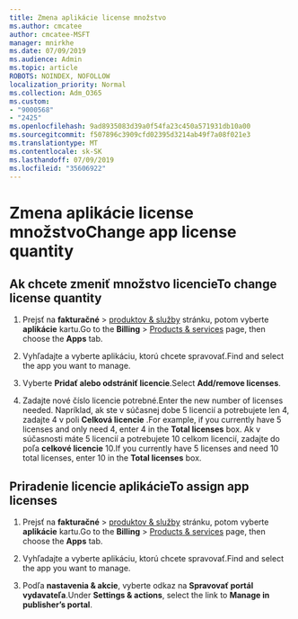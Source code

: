 ```yaml
---
title: Zmena aplikácie license množstvo
ms.author: cmcatee
author: cmcatee-MSFT
manager: mnirkhe
ms.date: 07/09/2019
ms.audience: Admin
ms.topic: article
ROBOTS: NOINDEX, NOFOLLOW
localization_priority: Normal
ms.collection: Adm_O365
ms.custom:
- "9000568"
- "2425"
ms.openlocfilehash: 9ad8935083d39a0f54fa23c450a571931db10a00
ms.sourcegitcommit: f507896c3909cfd02395d3214ab49f7a08f021e3
ms.translationtype: MT
ms.contentlocale: sk-SK
ms.lasthandoff: 07/09/2019
ms.locfileid: "35606922"
---
```

# <a name="change-app-license-quantity"></a><span data-ttu-id="d0bc7-102">Zmena aplikácie license množstvo</span><span class="sxs-lookup"><span data-stu-id="d0bc7-102">Change app license quantity</span></span>

## <a name="to-change-license-quantity"></a><span data-ttu-id="d0bc7-103">Ak chcete zmeniť množstvo licencie</span><span class="sxs-lookup"><span data-stu-id="d0bc7-103">To change license quantity</span></span>

1. <span data-ttu-id="d0bc7-104">Prejsť na **fakturačné** > [produktov & služby](https://go.microsoft.com/fwlink/p/?linkid=842054) stránku, potom vyberte **aplikácie** kartu.</span><span class="sxs-lookup"><span data-stu-id="d0bc7-104">Go to the **Billing** > [Products & services](https://go.microsoft.com/fwlink/p/?linkid=842054) page, then choose the **Apps** tab.</span></span>

2. <span data-ttu-id="d0bc7-105">Vyhľadajte a vyberte aplikáciu, ktorú chcete spravovať.</span><span class="sxs-lookup"><span data-stu-id="d0bc7-105">Find and select the app you want to manage.</span></span>  

3. <span data-ttu-id="d0bc7-106">Vyberte **Pridať alebo odstrániť licencie**.</span><span class="sxs-lookup"><span data-stu-id="d0bc7-106">Select **Add/remove licenses**.</span></span>

4. <span data-ttu-id="d0bc7-107">Zadajte nové číslo licencie potrebné.</span><span class="sxs-lookup"><span data-stu-id="d0bc7-107">Enter the new number of licenses needed.</span></span> <span data-ttu-id="d0bc7-108">Napríklad, ak ste v súčasnej dobe 5 licencií a potrebujete len 4, zadajte 4 v poli **Celková licencie** .</span><span class="sxs-lookup"><span data-stu-id="d0bc7-108">For example, if you currently have 5 licenses and only need 4, enter 4 in the **Total licenses** box.</span></span> <span data-ttu-id="d0bc7-109">Ak v súčasnosti máte 5 licencií a potrebujete 10 celkom licencií, zadajte do poľa **celkové licencie** 10.</span><span class="sxs-lookup"><span data-stu-id="d0bc7-109">If you currently have 5 licenses and need 10 total licenses, enter 10 in the **Total licenses** box.</span></span>

## <a name="to-assign-app-licenses"></a><span data-ttu-id="d0bc7-110">Priradenie licencie aplikácie</span><span class="sxs-lookup"><span data-stu-id="d0bc7-110">To assign app licenses</span></span>

1. <span data-ttu-id="d0bc7-111">Prejsť na **fakturačné** > [produktov & služby](https://go.microsoft.com/fwlink/p/?linkid=842054) stránku, potom vyberte **aplikácie** kartu.</span><span class="sxs-lookup"><span data-stu-id="d0bc7-111">Go to the **Billing** > [Products & services](https://go.microsoft.com/fwlink/p/?linkid=842054) page, then choose the **Apps** tab.</span></span>

2. <span data-ttu-id="d0bc7-112">Vyhľadajte a vyberte aplikáciu, ktorú chcete spravovať.</span><span class="sxs-lookup"><span data-stu-id="d0bc7-112">Find and select the app you want to manage.</span></span>  

3. <span data-ttu-id="d0bc7-113">Podľa **nastavenia & akcie**, vyberte odkaz na **Spravovať portál vydavateľa**.</span><span class="sxs-lookup"><span data-stu-id="d0bc7-113">Under **Settings & actions**, select the link to **Manage in publisher’s portal**.</span></span>
